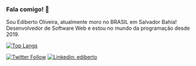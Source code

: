 ### Fala comigo! 👋

Sou Ediberto Oliveira, atualmente moro no BRASIL em Salvador Bahia!
Desenvolvedor de Software Web e estou no mundo da programação desde 2019.

[![Top Langs](https://github-readme-stats.vercel.app/api/top-langs/?username=edibertooliveira&langs_count=8&layout=compact&theme=react)](https://github.com/anuraghazra/github-readme-stats)


[![Twitter Follow](https://img.shields.io/twitter/follow/devEdiberto?style=social)](https://twitter.com/devediberto)
[![Linkedin: ediberto](https://img.shields.io/badge/-Linkedin-blue?style=flat-square&logo=Linkedin&logoColor=white&link=https://www.linkedin.com/in/edibertooliveira/)](https://www.linkedin.com/in/edibertooliveira/)


